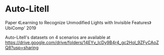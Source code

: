 # Auto-Litell
Paper 《Learning to Recognize Unmodified Lights with Invisible Features》 UbiComp' 2019

Auto-Litell's datasets on 4 scenarios are available at https://drive.google.com/drive/folders/14EYv_IcDy9B4r4_gc2Hol_9ZFyCAoZQ8?usp=sharing
